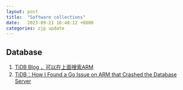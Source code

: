 ```yaml
---
layout: post
title:  "Software collections"
date:   2023-09-21 16:48:12 +0800
categories: zjp update
---
```


Database
---
1. [TiDB Blog ，可以在上面搜索ARM](https://www.pingcap.com/blog/)
2. [TiDB：How I Found a Go Issue on ARM that Crashed the Database Server ](https://www.pingcap.com/blog/how-i-found-a-go-issue-on-arm-that-crashed-the-database-server/)


 
